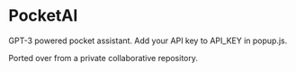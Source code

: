 # PocketAI

GPT-3 powered pocket assistant. Add your API key to API_KEY in popup.js.

Ported over from a private collaborative repository.
